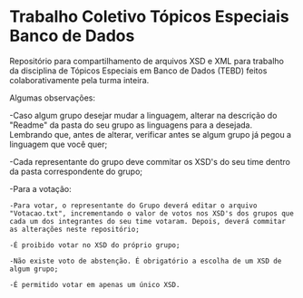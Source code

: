 # Trabalho Coletivo Tópicos Especiais Banco de Dados
Repositório para compartilhamento de arquivos XSD e XML para trabalho da disciplina de Tópicos Especiais em Banco de Dados (TEBD) feitos colaborativamente pela turma inteira.

Algumas observações:

-Caso algum grupo desejar mudar a linguagem, alterar na descrição do "Readme" da pasta do seu grupo as linguagens para a desejada. Lembrando que, antes de alterar, verificar antes se algum grupo já pegou a linguagem que você quer;

-Cada representante do grupo deve commitar os XSD's do seu time dentro da pasta correspondente do grupo;

-Para a votação:
	
	-Para votar, o representante do Grupo deverá editar o arquivo "Votacao.txt", incrementando o valor de votos nos XSD's dos grupos que cada um dos integrantes do seu time votaram. Depois, deverá commitar as alterações neste repositório;
	
	-É proibido votar no XSD do próprio grupo;
	
	-Não existe voto de abstenção. É obrigatório a escolha de um XSD de algum grupo;
	
	-É permitido votar em apenas um único XSD.
